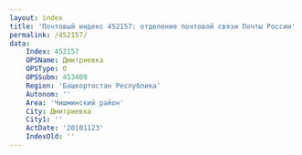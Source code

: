 ```yaml
---
layout: index
title: 'Почтовый индекс 452157: отделение почтовой связи Почты России'
permalink: /452157/
data:
    Index: 452157
    OPSName: Дмитриевка
    OPSType: О
    OPSSubm: 453409
    Region: 'Башкортостан Республика'
    Autonom: ''
    Area: 'Чишминский район'
    City: Дмитриевка
    City1: ''
    ActDate: '20101123'
    IndexOld: ''
---
```

